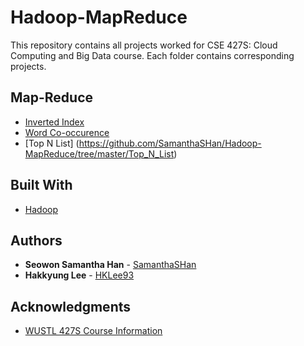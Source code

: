 # Hadoop-MapReduce

This repository contains all projects worked for CSE 427S: Cloud Computing and Big Data course. Each folder contains corresponding projects.

## Map-Reduce

* [Inverted Index](https://github.com/SamanthaSHan/Hadoop-MapReduce/tree/master/Inverted_Index) 
* [Word Co-occurence](https://github.com/SamanthaSHan/Hadoop-MapReduce/tree/master/Word_Co-Occurence) 
* [Top N List] (https://github.com/SamanthaSHan/Hadoop-MapReduce/tree/master/Top_N_List)
 
## Built With

* [Hadoop](http://hadoop.apache.org/) 

## Authors

* **Seowon Samantha Han** - [SamanthaSHan](https://github.com/SamanthaSHan)
* **Hakkyung Lee** - [HKLee93](https://github.com/hklee93)

## Acknowledgments

* [WUSTL 427S Course Information](https://sites.wustl.edu/neumann/courses/cse427s/sp18/)
